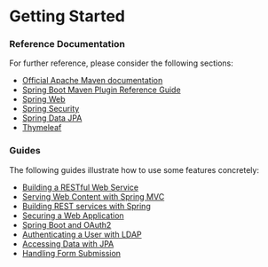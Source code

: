 # Getting Started

### Reference Documentation
For further reference, please consider the following sections:

* [Official Apache Maven documentation](https://maven.apache.org/guides/index.html)
* [Spring Boot Maven Plugin Reference Guide](https://docs.spring.io/spring-boot/docs/2.1.9.RELEASE/maven-plugin/)
* [Spring Web](https://docs.spring.io/spring-boot/docs/2.1.9.RELEASE/reference/htmlsingle/#boot-features-developing-web-applications)
* [Spring Security](https://docs.spring.io/spring-boot/docs/2.1.9.RELEASE/reference/htmlsingle/#boot-features-security)
* [Spring Data JPA](https://docs.spring.io/spring-boot/docs/2.1.9.RELEASE/reference/htmlsingle/#boot-features-jpa-and-spring-data)
* [Thymeleaf](https://docs.spring.io/spring-boot/docs/2.1.9.RELEASE/reference/htmlsingle/#boot-features-spring-mvc-template-engines)

### Guides
The following guides illustrate how to use some features concretely:

* [Building a RESTful Web Service](https://spring.io/guides/gs/rest-service/)
* [Serving Web Content with Spring MVC](https://spring.io/guides/gs/serving-web-content/)
* [Building REST services with Spring](https://spring.io/guides/tutorials/bookmarks/)
* [Securing a Web Application](https://spring.io/guides/gs/securing-web/)
* [Spring Boot and OAuth2](https://spring.io/guides/tutorials/spring-boot-oauth2/)
* [Authenticating a User with LDAP](https://spring.io/guides/gs/authenticating-ldap/)
* [Accessing Data with JPA](https://spring.io/guides/gs/accessing-data-jpa/)
* [Handling Form Submission](https://spring.io/guides/gs/handling-form-submission/)

